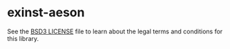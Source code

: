 # exinst-aeson

See the [BSD3 LICENSE](https://github.com/k0001/exinst/blob/master/exinst/exinst-aeson/LICENSE.txt)
file to learn about the legal terms and conditions for this library.


